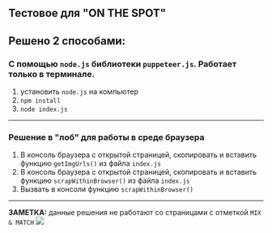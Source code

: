 ## Тестовое для **"ON THE SPOT"**

## Решено 2 способами:

### С помощью `node.js` библиотеки `puppeteer.js`. Работает только в терминале.

1. установить `node.js` на компьютер
2. `npm install`
3. `node index.js`

<hr>

### Решение в "лоб" для работы в среде браузера

1. В консоль браузера с открытой страницей, скопировать и вставить функцию `getImgUrls()` из файла `index.js`
2. В консоль браузера с открытой страницей, скопировать и вставить функцию `scrapWithinBrowser()` из файла `index.js`
3. Вызвать в консоли функцию `scrapWithinBrowser()`

<hr>

**ЗАМЕТКА:** данные решения не работают со страницами с отметкой `MIX & MATCH`
![](https://dl.dropbox.com/s/gyu7extpafkq5xe/screenshot_38.png)
